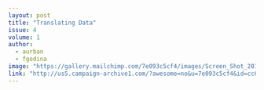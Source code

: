 ```yaml
---
layout: post
title: "Translating Data"
issue: 4
volume: 1
author:
  - aurban
  - fgodina
image: "https://gallery.mailchimp.com/7e093c5cf4/images/Screen_Shot_2013_05_09_at_2.02.13_PM.png"
link: "http://us5.campaign-archive1.com/?awesome=no&u=7e093c5cf4&id=cc688805d5"
---
```

